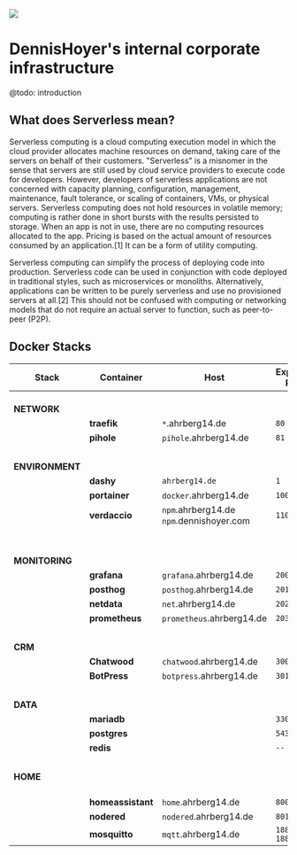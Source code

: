 
<img src="https://i.imgur.com/5YGcvup.png" />

# DennisHoyer's internal corporate infrastructure

@todo: introduction

## What does Serverless mean?

Serverless computing is a cloud computing execution model in which the cloud provider allocates machine resources on demand, taking care of the servers on behalf of their customers. "Serverless" is a misnomer in the sense that servers are still used by cloud service providers to execute code for developers. However, developers of serverless applications are not concerned with capacity planning, configuration, management, maintenance, fault tolerance, or scaling of containers, VMs, or physical servers. Serverless computing does not hold resources in volatile memory; computing is rather done in short bursts with the results persisted to storage. When an app is not in use, there are no computing resources allocated to the app. Pricing is based on the actual amount of resources consumed by an application.[1] It can be a form of utility computing.

Serverless computing can simplify the process of deploying code into production. Serverless code can be used in conjunction with code deployed in traditional styles, such as microservices or monoliths. Alternatively, applications can be written to be purely serverless and use no provisioned servers at all.[2] This should not be confused with computing or networking models that do not require an actual server to function, such as peer-to-peer (P2P).
## Docker Stacks


| Stack                    | Container                 | Host                                            | Exposed Port        |
| -------------------------- | --------------------------- | ------------------------------------------------- | --------------------- |
| <br />**NETWORK**      |                           |                                                 |                     |
|                          | **traefik**         | ```*```.ahrberg14.de                              | `80`<br />            |
|                          | **pihole**          | ```pihole```.ahrberg14.de                         | `81`              |
|                          |                           |                                                 |                     |
| <br />**ENVIRONMENT**  |                                                 |  |  |
|                          | **dashy**           | ```ahrberg14.de```                                | `1`               |
| <br />                       | **portainer**       | ```docker```.ahrberg14.de                         | `100`             |
| <br />                       | **verdaccio**<br />     | ```npm```.ahrberg14.de<br />```npm```.dennishoyer.com<br /> | `110`             |
| <br />                       | <br />                        |                                                 |                     |
| <br />**MONITORING**<br /> |                           |                                                 |                     |
|                          | **grafana**         | ```grafana```.ahrberg14.de                        | `200`             |
| <br />                       | **posthog**<br />       | ```posthog```.ahrberg14.de                        | `201`             |
|                          | **netdata**         | ```net```.ahrberg14.de                            | `202`             |
|                          | **prometheus**      | ```prometheus```.ahrberg14.de                     | `203`             |
|                          |                           |                                                 |                     |
| <br />**CRM**          |                           |                                                 |                     |
|                          | **Chatwood**        | ```chatwood```.ahrberg14.de                       | `300`             |
|                          | **BotPress**        | ```botpress```.ahrberg14.de                       | `301`             |
|                          |                           |                                                 |                     |
| <br />**DATA**         |                           |                                                 |                     |
|                          | **mariadb**         |                                                 | `3306`            |
|                          | **postgres**        |                                                 | `5432`            |
|                          | **redis**           |                                                 | `--`              |
|                          |                           |                                                 |                     |
| <br />**HOME<br />**<br />     |                           |                                                 |                     |
|                          | **homeassistant**<br /> | ```home```.ahrberg14.de                           | `800`             |
|                          | **nodered**         | ```nodered```.ahrberg14.de                        | `801`             |
|                          | **mosquitto**       | ```mqtt```.ahrberg14.de                           | `1883` <br />`1884` |
